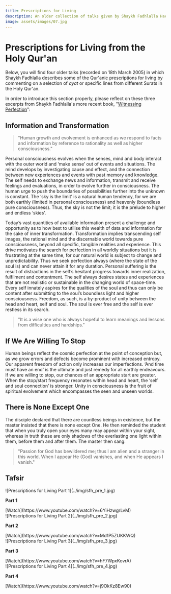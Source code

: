 ```yaml
---
title: Prescriptions for Living 
description: An older collection of talks given by Shaykh Fadhlalla Haeri in 2005 on the theme of Prescriptions for Living from the Holy Qur'an.
image: assets/images/07.jpg
---
```


# Prescriptions for Living from the Holy Qur'an

Below, you will find four older talks (recorded on 18th March 2005) in which Shaykh Fadhlalla describes some of the Qur'anic prescriptions for living by commenting on a selection of _ayat_ or specific lines from different Surats in the Holy Qur'an.

In order to introduce this section properly, please reflect on these three excerpts from Shaykh Fadhlalla's more recent book, "[Witnessing Perfection](../../../books/sufism/witnessing-perfection)":

## Information and Transformation

> "Human growth and evolvement is enhanced as we respond to facts and information by reference to rationality as well as higher consciousness."

Personal consciousness evolves when the senses, mind and body interact with the outer world and ‘make sense’ out of events and situations. The mind develops by investigating cause and effect, and the connection between new experiences and events with past memory and knowledge. The self needs to exchange news and information, transmit and receive feelings and evaluations, in order to evolve further in consciousness. The human urge to push the boundaries of possibilities further into the unknown is constant. The ‘sky is the limit’ is a natural human tendency, for we are both earthly (limited in personal consciousness) and heavenly (boundless pure consciousness). Thus, the sky is not the limit; it is the prelude to higher and endless ‘skies’.  

Today’s vast quantities of available information present a challenge and opportunity as to how best to utilise this wealth of data and information for the sake of inner transformation. Transformation implies transcending self images, the rational mind and the discernable world towards pure consciousness, beyond all specific, tangible realities and experience. This drive motivates the search for perfection in all worldly situations but it is frustrating at the same time, for our natural world is subject to change and unpredictability. Thus we seek perfection always (where the state of the soul is) and can never attain it for any duration.
Personal suffering is the result of distractions in the self’s hesitant progress towards inner realization, fulfilment and contentment. The self always desires states and experiences that are not realistic or sustainable in the changing world of space-time. Every self innately aspires for the qualities of the soul and thus can only be content after submitting to the soul’s boundless light and higher consciousness. Freedom, as such, is a by-product of unity between the head and heart, self and soul. The soul is ever free and the self is ever restless in its search.

> "It is a wise one who is always hopeful to learn meanings and lessons from difficulties and hardships."

## If We Are Willing To Stop

Human beings reflect the cosmic perfection at the point of conception but, as we grow errors and defects become prominent with increased entropy. Our apparent freedom of action only increases our imperfections. ‘And time must have an end’ is the ultimate and just remedy for all earthly endeavours. If we are willing to stop, our chances of an appropriate start are greater. When the stop/start frequency resonates within head and heart, the ‘self and soul connection’ is stronger. Unity in consciousness is the fruit of spiritual evolvement which encompasses the seen and unseen worlds.

## There is None Except One

The disciple declared that there are countless beings in existence, but the master insisted that there is none except One. He then reminded the student that when you truly open your eyes many may appear within your sight, whereas in truth these are only shadows of the everlasting one light within them, before them and after them. The master then sang:

> "Passion for God has bewildered me; thus I am alien and a stranger in this world. When I appear He (God) vanishes, and when He appears I vanish."

## Tafsir

<div markdown="1" class="card video sidebar center gemoji center-content">

<div markdown="2" class="video-image">
![Prescriptions for Living Part 1](../img/sfh_pre_1.jpg)
</div>

**Part 1**

<div markdown="3" class="video-link">
[Watch](https://www.youtube.com/watch?v=6YiHzwgrLvM)
</div>

</div>

<div markdown="1" class="card video sidebar center gemoji center-content">

<div markdown="2" class="video-image">
![Prescriptions for Living Part 2](../img/sfh_pre_2.jpg)
</div>

**Part 2**

<div markdown="3" class="video-link">
[Watch](https://www.youtube.com/watch?v=Md1P5ZUKKWQ)
</div>

</div>

<div markdown="1" class="card video sidebar center gemoji center-content">

<div markdown="2" class="video-image">
![Prescriptions for Living Part 3](../img/sfh_pre_3.jpg)
</div>

**Part 3**

<div markdown="3" class="video-link">
[Watch](https://www.youtube.com/watch?v=hF7WpxKovrA)
</div>

</div>

<div markdown="1" class="card video sidebar center gemoji center-content">

<div markdown="2" class="video-image">
![Prescriptions for Living Part 4](../img/sfh_pre_4.jpg)
</div>

**Part 4**

<div markdown="3" class="video-link">
[Watch](https://www.youtube.com/watch?v=j9OkKz8Ew90)
</div>

</div>



